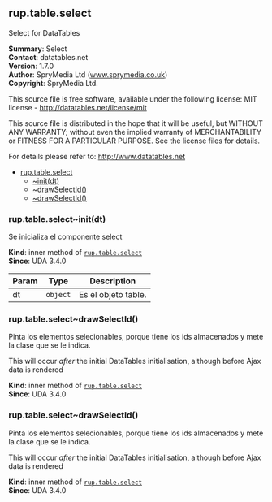 <a name="module_rup.table.select"></a>

## rup.table.select
Select for DataTables

**Summary**: Select  
**Contact**: datatables.net  
**Version**: 1.7.0  
**Author**: SpryMedia Ltd (www.sprymedia.co.uk)  
**Copyright**: SpryMedia Ltd.This source file is free software, available under the following license:  MIT license - http://datatables.net/license/mitThis source file is distributed in the hope that it will be useful, butWITHOUT ANY WARRANTY; without even the implied warranty of MERCHANTABILITYor FITNESS FOR A PARTICULAR PURPOSE. See the license files for details.For details please refer to: http://www.datatables.net  

* [rup.table.select](#module_rup.table.select)
    * [~init(dt)](#module_rup.table.select..init)
    * [~drawSelectId()](#module_rup.table.select..drawSelectId)
    * [~drawSelectId()](#module_rup.table.select..drawSelectId)

<a name="module_rup.table.select..init"></a>

### rup.table.select~init(dt)
Se inicializa el componente select

**Kind**: inner method of [<code>rup.table.select</code>](#module_rup.table.select)  
**Since**: UDA 3.4.0  

| Param | Type | Description |
| --- | --- | --- |
| dt | <code>object</code> | Es el objeto table. |

<a name="module_rup.table.select..drawSelectId"></a>

### rup.table.select~drawSelectId()
Pinta los elementos selecionables, porque tiene los ids almacenados y mete la clase que se le indica.This will occur _after_ the initial DataTables initialisation, althoughbefore Ajax data is rendered

**Kind**: inner method of [<code>rup.table.select</code>](#module_rup.table.select)  
**Since**: UDA 3.4.0  
<a name="module_rup.table.select..drawSelectId"></a>

### rup.table.select~drawSelectId()
Pinta los elementos selecionables, porque tiene los ids almacenados y mete la clase que se le indica.This will occur _after_ the initial DataTables initialisation, althoughbefore Ajax data is rendered

**Kind**: inner method of [<code>rup.table.select</code>](#module_rup.table.select)  
**Since**: UDA 3.4.0  
